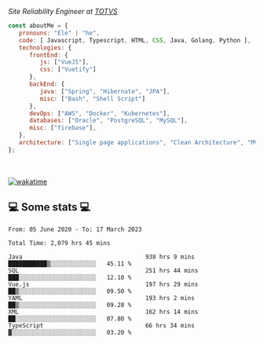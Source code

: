 <p><em>Site Reliability Engineer at <a href="https://www.totvs.com/">TOTVS</a></br>
</em></p>


```javascript
const aboutMe = {
   pronouns: "Ele" | "he",
   code: [ Javascript, Typescript, HTML, CSS, Java, Golang, Python ],
   technologies: {
      frontEnd: {
         js: ["VueJS"],
         css: ["Vuetify"]
      },
      backEnd: {
         java: ["Spring", "Hibernate", "JPA"],
         misc: ["Bash", "Shell Script"]
      },
      devOps: ["AWS", "Docker", "Kubernetes"],
      databases: ["Oracle", "PostgreSQL", "MySQL"],
      misc: ["firebase"],
   },
   architecture: ["Single page applications", "Clean Architecture", "MVC", "Microservices"],
};
```
</br></br>
[![wakatime](https://wakatime.com/badge/user/a3a8ed06-d304-4d6b-bc86-4adc418cdea7.svg)](https://wakatime.com/@a3a8ed06-d304-4d6b-bc86-4adc418cdea7)
<h2>💻 Some stats 💻</h2>

<!--START_SECTION:waka-->

```text
From: 05 June 2020 - To: 17 March 2023

Total Time: 2,079 hrs 45 mins

Java                                   938 hrs 9 mins  ███████████▒░░░░░░░░░░░░░   45.11 %
SQL                                    251 hrs 44 mins ███░░░░░░░░░░░░░░░░░░░░░░   12.10 %
Vue.js                                 197 hrs 29 mins ██▒░░░░░░░░░░░░░░░░░░░░░░   09.50 %
YAML                                   193 hrs 2 mins  ██▒░░░░░░░░░░░░░░░░░░░░░░   09.28 %
XML                                    162 hrs 14 mins ██░░░░░░░░░░░░░░░░░░░░░░░   07.80 %
TypeScript                             66 hrs 34 mins  ▓░░░░░░░░░░░░░░░░░░░░░░░░   03.20 %
```

<!--END_SECTION:waka-->
